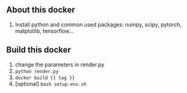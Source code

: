## About this docker
1. Install python and common used packages: numpy, scipy, pytorch, matplotlib, tensorflow...
## Build this docker
1. change the parameters in render.py
2. `python render.py`
3. `docker build {{ tag }}`
4. [optional] `bash setup-env.sh`
